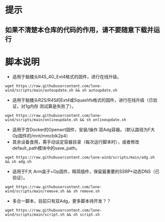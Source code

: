 # 提示
## 如果不清楚本仓库的代码的作用，请不要随意下载并运行
# 脚本说明
- 适用于骷髅头R4S_4G_Ext4格式的固件，进行在线升级。
```
wget https://raw.githubusercontent.com/lone-wind/scripts/main/autoupdate.sh && sh autoupdate.sh
```
- 适用于骷髅头R2S/R4S的Ext4或Squashfs格式的固件，进行在线升级（已验证，对1g内存 测试算是失败了）。
```
wget https://raw.githubusercontent.com/lone-wind/scripts/main/onlineupdate.sh && sh onlineupdate.sh
```
- 适用于含Docker的Openwrt固件，安装/操作 双Adg容器。（默认路径为F大 Op固件的/mnt/mmcblk2p4）
- 其余设备食用，需手动设定容器目录（每次运行脚本时），或者修改default_path模块中的save_path。
```
wget https://raw.githubusercontent.com/lone-wind/scripts/main/adg.sh && sh adg.sh
```
- 适用于F大 Arm盒子+Op固件，精简插件，保留最重要的SSRP+动态DNS（已验证）。
```
wget https://raw.githubusercontent.com/lone-wind/scripts/main/remove.sh && sh remove.sh
```
- 多合一脚本，目前只有双Adg，更多脚本待开发？？
```
wget https://raw.githubusercontent.com/lone-wind/scripts/main/script.sh && sh script.sh
```
